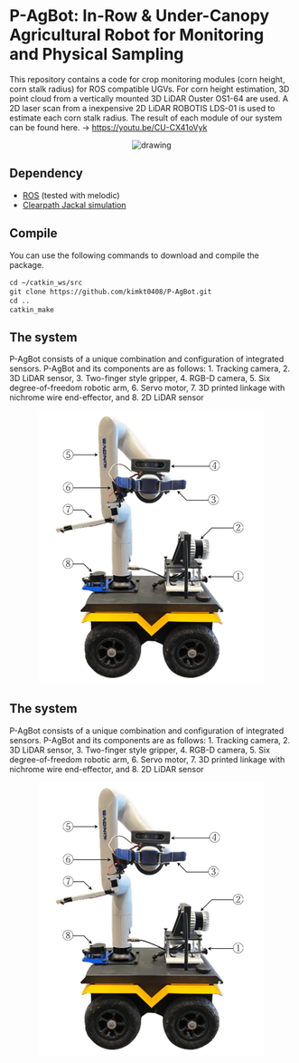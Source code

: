 # P-AgBot: In-Row & Under-Canopy Agricultural Robot for Monitoring and Physical Sampling

This repository contains a code for crop monitoring modules (corn height, corn stalk radius) for ROS compatible UGVs. For corn height estimation, 3D point cloud from a vertically mounted 3D LiDAR Ouster OS1-64 are used. A 2D laser scan from a inexpensive 2D LiDAR ROBOTIS LDS-01 is used to estimate each corn stalk radius. The result of each module of our system can be found here. -> https://youtu.be/CU-CX41oVyk

<p align='center'>
    <img src="/pagbot_demo.gif" alt="drawing" width="800"/>
</p>

## Dependency

- [ROS](http://wiki.ros.org/ROS/Installation) (tested with melodic)
- [Clearpath Jackal simulation](https://www.clearpathrobotics.com/assets/guides/kinetic/jackal/simulation.html)

## Compile

You can use the following commands to download and compile the package.

```
cd ~/catkin_ws/src
git clone https://github.com/kimkt0408/P-AgBot.git
cd ..
catkin_make
```

## The system

P-AgBot consists of a unique combination and configuration of integrated sensors. P-AgBot and its components are as follows: 1. Tracking camera, 2. 3D LiDAR sensor, 3. Two-finger style gripper, 4. RGB-D camera, 5. Six degree-of-freedom robotic arm, 6. Servo motor, 7. 3D printed linkage with nichrome wire end-effector, and 8. 2D LiDAR sensor

<p align='center'>
    <img src="/p_agbot_description.png" alt="drawing" width="400"/>
</p>

## The system

P-AgBot consists of a unique combination and configuration of integrated sensors. P-AgBot and its components are as follows: 1. Tracking camera, 2. 3D LiDAR sensor, 3. Two-finger style gripper, 4. RGB-D camera, 5. Six degree-of-freedom robotic arm, 6. Servo motor, 7. 3D printed linkage with nichrome wire end-effector, and 8. 2D LiDAR sensor

<p align='center'>
    <img src="/p_agbot_description.png" alt="drawing" width="400"/>
</p>
